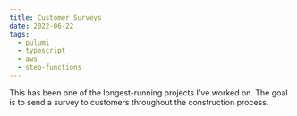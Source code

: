 ```yaml
---
title: Customer Surveys
date: 2022-06-22
tags:
  - pulumi
  - typescript
  - aws
  - step-functions
---
```

This has been one of the longest-running projects I've worked on. The goal is to send a survey to customers throughout the construction process.